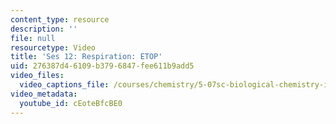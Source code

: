 ```yaml
---
content_type: resource
description: ''
file: null
resourcetype: Video
title: 'Ses 12: Respiration: ETOP'
uid: 276387d4-6109-b379-6847-fee611b9add5
video_files:
  video_captions_file: /courses/chemistry/5-07sc-biological-chemistry-i-fall-2013/module-ii/session-12/ses-12-respiration-etop/cEoteBfcBE0.vtt
video_metadata:
  youtube_id: cEoteBfcBE0
---
```

